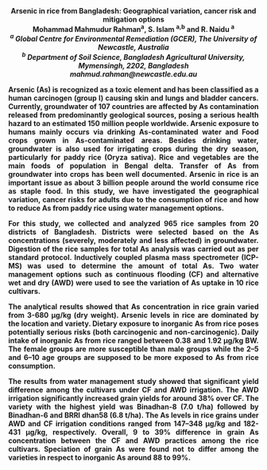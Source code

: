 <center><strong>Arsenic in rice from Bangladesh: Geographical variation, cancer risk
and mitigation options <strong>

<center><strong>Mohammad Mahmudur Rahman<sup>a</sup></strong>, S. Islam <sup>a,b</sup> and R. Naidu <sup>a</sup>

<center><i><sup>a</sup> Global Centre for Environmental Remediation (GCER), The University of Newcastle, Australia</i>

<center><i><sup>b</sup> Department of Soil Science, Bangladesh Agricultural University, Mymensingh, 2202, Bangladesh</i>

<center><i>mahmud.rahman@newcastle.edu.au</i>

<p style=text-align:justify>Arsenic (As) is recognized as a toxic element and has been classified as
a human carcinogen (group I) causing skin and lungs and bladder cancers.
Currently, groundwater of 107 countries are affected by As contamination
released from predominantly geological sources, posing a serious health
hazard to an estimated 150 million people worldwide. Arsenic exposure to
humans mainly occurs via drinking As-contaminated water and Food crops
grown in As-contaminated areas. Besides drinking water, groundwater is
also used for irrigating crops during the dry season, particularly for
paddy rice (Oryza sativa). Rice and vegetables are the main foods of
population in Bengal delta. Transfer of As from groundwater into crops
has been well documented. Arsenic in rice is an important issue as about
3 billion people around the world consume rice as staple food. In this
study, we have investigated the geographical variation, cancer risks for
adults due to the consumption of rice and how to reduce As from paddy
rice using water management options.

<p style=text-align:justify>For this study, we collected and analyzed 965 rice samples from 20
districts of Bangladesh. Districts were selected based on the As
concentrations (severely, moderately and less affected) in groundwater.
Digestion of the rice samples for total As analysis was carried out as
per standard protocol. Inductively coupled plasma mass spectrometer
(ICP-MS) was used to determine the amount of total As. Two water
management options such as continuous flooding (CF) and alternative wet
and dry (AWD) were used to see the variation of As uptake in 10 rice
cultivars.

<p style=text-align:justify>The analytical results showed that As concentration in rice grain varied
from 3-680 µg/kg (dry weight). Arsenic levels in rice are dominated by
the location and variety. Dietary exposure to inorganic As from rice
poses potentially serious risks (both carcinogenic and
non-carcinogenic). Daily intake of inorganic As from rice ranged between
0.38 and 1.92 μg/kg BW. The female groups are more susceptible than male
groups while the 2–5 and 6–10 age groups are supposed to be more exposed
to As from rice consumption.

<p style=text-align:justify>The results from water management study showed that significant yield
difference among the cultivars under CF and AWD irrigation. The AWD
irrigation significantly increased grain yields for around 38% over CF.
The variety with the highest yield was Binadhan-8 (7.0 t/ha) followed by
Binadhan-6 and BRRI dhan58 (6.8 t/ha). The As levels in rice grains
under AWD and CF irrigation conditions ranged from 147–348 µg/kg and
182-431 µg/kg, respectively. Overall, 9 to 39% difference in grain As
concentration between the CF and AWD practices among the rice cultivars.
Speciation of grain As were found not to differ among the varieties in
respect to inorganic As around 88 to 99%.

